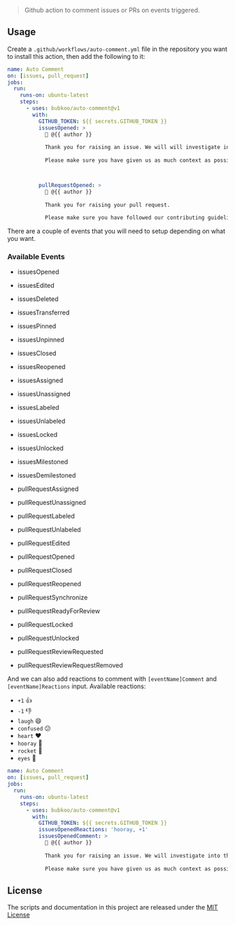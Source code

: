 > Github action to comment issues or PRs on events triggered.







## Usage

Create a `.github/workflows/auto-comment.yml` file in the repository you want to install this action, then add the following to it:

```yml
name: Auto Comment
on: [issues, pull_request]
jobs:
  run:
    runs-on: ubuntu-latest
    steps:
      - uses: bubkoo/auto-comment@v1
        with:
          GITHUB_TOKEN: ${{ secrets.GITHUB_TOKEN }}
          issuesOpened: >
            👋 @{{ author }}
            
            Thank you for raising an issue. We will will investigate into the matter and get back to you as soon as possible.
            
            Please make sure you have given us as much context as possible.



          pullRequestOpened: >
            👋 @{{ author }}
            
            Thank you for raising your pull request.
            
            Please make sure you have followed our contributing guidelines. We will review it as soon as possible
```

There are a couple of events that you will need to setup depending on what you want.

### Available Events

- issuesOpened
- issuesEdited
- issuesDeleted
- issuesTransferred
- issuesPinned
- issuesUnpinned
- issuesClosed
- issuesReopened
- issuesAssigned
- issuesUnassigned
- issuesLabeled
- issuesUnlabeled
- issuesLocked
- issuesUnlocked
- issuesMilestoned
- issuesDemilestoned

- pullRequestAssigned
- pullRequestUnassigned
- pullRequestLabeled
- pullRequestUnlabeled
- pullRequestEdited
- pullRequestOpened
- pullRequestClosed
- pullRequestReopened
- pullRequestSynchronize
- pullRequestReadyForReview
- pullRequestLocked
- pullRequestUnlocked
- pullRequestReviewRequested
- pullRequestReviewRequestRemoved

And we can also add reactions to comment with `[eventName]Comment` and `[eventName]Reactions` input. Available reactions:

- `+1` 👍
- `-1` 👎
- `laugh` 😄
- `confused` 😕
- `heart` ❤️
- `hooray` 🎉
- `rocket` 🚀
- `eyes` 👀

```yml
name: Auto Comment
on: [issues, pull_request]
jobs:
  run:
    runs-on: ubuntu-latest
    steps:
      - uses: bubkoo/auto-comment@v1
        with:
          GITHUB_TOKEN: ${{ secrets.GITHUB_TOKEN }}
          issuesOpenedReactions: 'hooray, +1'
          issuesOpenedComment: >
            👋 @{{ author }}
            
            Thank you for raising an issue. We will investigate into the matter and get back to you as soon as possible.
            
            Please make sure you have given us as much context as possible.
```

## License

The scripts and documentation in this project are released under the [MIT License](LICENSE)
